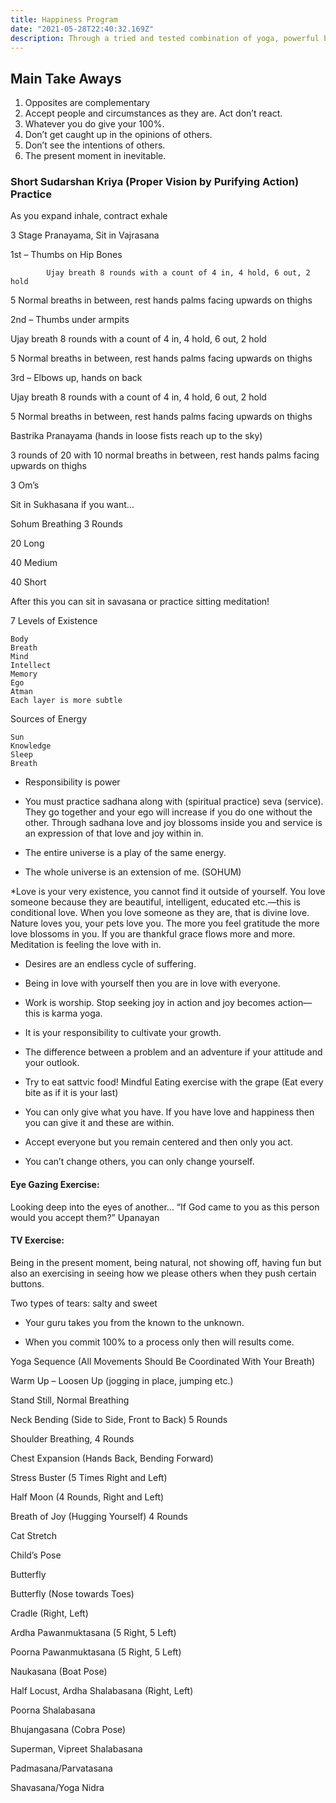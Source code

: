 ```yaml
---
title: Happiness Program
date: "2021-05-28T22:40:32.169Z"
description: Through a tried and tested combination of yoga, powerful breathing exercises, meditation and practical wisdom, the Art of Living Happiness Program will help you live life the way you’ve always wanted to Calmly, confidently, and armed with the tools you need to deal with whatever life throws at you.
---
```



## Main Take Aways

1.    Opposites are complementary
2.    Accept people and circumstances as they are. Act don’t react.
3.    Whatever you do give your 100%.
4.    Don’t get caught up in the opinions of others.
5.    Don’t see the intentions of others.
6.    The present moment in inevitable. 

### Short Sudarshan Kriya (Proper Vision by Purifying Action) Practice

As you expand inhale, contract exhale

3 Stage Pranayama, Sit in Vajrasana

1st – Thumbs on Hip Bones

            Ujay breath 8 rounds with a count of 4 in, 4 hold, 6 out, 2 hold

5 Normal breaths in between, rest hands palms facing upwards on thighs

2nd – Thumbs under armpits

Ujay breath 8 rounds with a count of 4 in, 4 hold, 6 out, 2 hold

5 Normal breaths in between, rest hands palms facing upwards on thighs

3rd – Elbows up, hands on back

Ujay breath 8 rounds with a count of 4 in, 4 hold, 6 out, 2 hold

5 Normal breaths in between, rest hands palms facing upwards on thighs

Bastrika Pranayama (hands in loose fists reach up to the sky)

3 rounds of 20 with 10 normal breaths in between, rest hands palms facing upwards on thighs

3 Om’s

Sit in Sukhasana if you want…

Sohum Breathing 3 Rounds

20 Long

40 Medium

40 Short

After this you can sit in savasana or practice sitting meditation!

7 Levels of Existence

    Body
    Breath
    Mind
    Intellect
    Memory
    Ego
    Atman
    Each layer is more subtle

Sources of Energy

    Sun
    Knowledge
    Sleep
    Breath


* Responsibility is power

* You must practice sadhana along with (spiritual practice) seva (service). They go together and your ego will increase if you do one without the other. Through sadhana love and joy blossoms inside you and service is an expression of that love and joy within in.

* The entire universe is a play of the same energy.

* The whole universe is an extension of me.  (SOHUM)

*Love is your very existence, you cannot find it outside of yourself. You love someone because they are beautiful, intelligent, educated etc.—this is conditional love. When you love someone as they are, that is divine love. Nature loves you, your pets love you. The more you feel gratitude the more love blossoms in you. If you are thankful grace flows more and more. Meditation is feeling the love with in.

* Desires are an endless cycle of suffering.

* Being in love with yourself then you are in love with everyone.

* Work is worship. Stop seeking joy in action and joy becomes action—this is karma yoga.

* It is your responsibility to cultivate your growth.

* The difference between a problem and an adventure if your attitude and your outlook.

* Try to eat sattvic food!
Mindful Eating exercise with the grape (Eat every bite as if it is your last)


* You can only give what you have. If you have love and happiness then you can give it and these are within.

* Accept everyone but you remain centered and then only you act.  

* You can’t change others, you can only change yourself.

#### Eye Gazing Exercise: 
Looking deep into the eyes of another… “If God came to you as this person would you accept them?” Upanayan


#### TV Exercise: 
Being in the present moment, being natural, not showing off, having fun but also an exercising in seeing how we please others when they push certain buttons.

Two types of tears: salty and sweet

* Your guru takes you from the known to the unknown.

* When you commit 100% to a process only then will results come.

Yoga Sequence (All Movements Should Be Coordinated With Your Breath)

Warm Up – Loosen Up (jogging in place, jumping etc.)

Stand Still, Normal Breathing

Neck Bending (Side to Side, Front to Back) 5 Rounds

Shoulder Breathing, 4 Rounds

Chest Expansion (Hands Back, Bending Forward)

Stress Buster (5 Times Right and Left)

Half Moon (4 Rounds, Right and Left)

Breath of Joy (Hugging Yourself) 4 Rounds

Cat Stretch

Child’s Pose

Butterfly

Butterfly (Nose towards Toes)

Cradle (Right, Left)

Ardha Pawanmuktasana (5 Right, 5 Left)

Poorna Pawanmuktasana (5 Right, 5 Left)

Naukasana (Boat Pose)

Half Locust, Ardha Shalabasana (Right, Left)

Poorna Shalabasana

Bhujangasana (Cobra Pose)

Superman, Vipreet Shalabasana

Padmasana/Parvatasana

Shavasana/Yoga Nidra